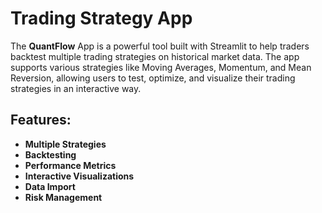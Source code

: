 # Trading Strategy App

The **QuantFlow** App is a powerful tool built with Streamlit to help traders backtest multiple trading strategies on historical market data. The app supports various strategies like Moving Averages, Momentum, and Mean Reversion, allowing users to test, optimize, and visualize their trading strategies in an interactive way.

## Features:
- **Multiple Strategies**
- **Backtesting**
- **Performance Metrics**
- **Interactive Visualizations**
- **Data Import**
- **Risk Management**
